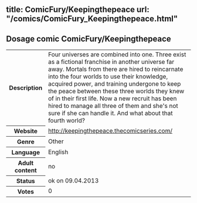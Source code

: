 title: ComicFury/Keepingthepeace
url: "/comics/ComicFury_Keepingthepeace.html"
---
Dosage comic ComicFury/Keepingthepeace
-----------------------------------------

<table class="comicinfo">
<tr>
<th>Description</th><td>Four universes are combined into one. Three exist as a fictional franchise in another universe far away. Mortals from there are hired to reincarnate into the four worlds to use their knowledge, acquired power, and training undergone to keep the peace between these three worlds they knew of in their first life. Now a new recruit has been hired to manage all three of them and she's not sure if she can handle it. And what about that fourth world?</td>
</tr>
<tr>
<th>Website</th><td><a href="http://keepingthepeace.thecomicseries.com/">http://keepingthepeace.thecomicseries.com/</a></td>
</tr>
<tr>
<th>Genre</th><td>Other</td>
</tr>
<tr>
<th>Language</th><td>English</td>
</tr>
<tr>
<th>Adult content</th><td>no</td>
</tr>
<tr>
<th>Status</th><td>ok on 09.04.2013</td>
</tr>
<tr>
<th>Votes</th><td>0</div></td>
</tr>
</table>
